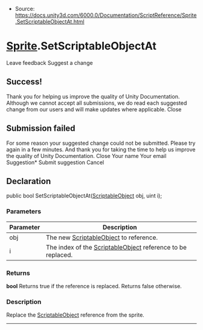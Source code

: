 * Source: https://docs.unity3d.com/6000.0/Documentation/ScriptReference/Sprite.SetScriptableObjectAt.html

#  [Sprite](https://docs.unity3d.com/6000.0/Documentation/ScriptReference/Sprite.html).SetScriptableObjectAt
Leave feedback
Suggest a change
## Success!
Thank you for helping us improve the quality of Unity Documentation. Although we cannot accept all submissions, we do read each suggested change from our users and will make updates where applicable.
Close
## Submission failed
For some reason your suggested change could not be submitted. Please <a>try again</a> in a few minutes. And thank you for taking the time to help us improve the quality of Unity Documentation.
Close
Your name Your email Suggestion* Submit suggestion
Cancel
## Declaration
public bool SetScriptableObjectAt([ScriptableObject](https://docs.unity3d.com/6000.0/Documentation/ScriptReference/ScriptableObject.html) obj, uint i); 
### Parameters
Parameter | Description  
---|---  
obj | The new [ScriptableObject](https://docs.unity3d.com/6000.0/Documentation/ScriptReference/ScriptableObject.html) to reference.  
i | The index of the [ScriptableObject](https://docs.unity3d.com/6000.0/Documentation/ScriptReference/ScriptableObject.html) reference to be replaced.  
### Returns
**bool** Returns true if the reference is replaced. Returns false otherwise. 
### Description
Replace the [ScriptableObject](https://docs.unity3d.com/6000.0/Documentation/ScriptReference/ScriptableObject.html) reference from the sprite.
* * *
